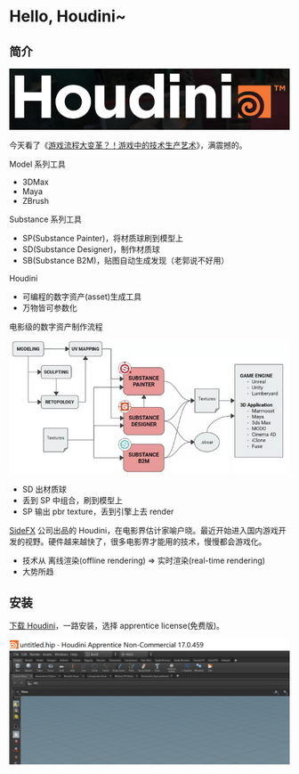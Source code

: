 # Hello, Houdini~

## 简介

![](2019_02_02_hello_houdini/houdini.png)

今天看了《[游戏流程大变革？！游戏中的技术生产艺术][1]》，满震撼的。

Model 系列工具

 * 3DMax
 * Maya
 * ZBrush

Substance 系列工具

 * SP(Substance Painter)，将材质球刷到模型上
 * SD(Substance Designer)，制作材质球
 * SB(Substance B2M)，贴图自动生成发现（老郭说不好用）

Houdini

 * 可编程的数字资产(asset)生成工具
 * 万物皆可参数化

电影级的数字资产制作流程

![](2019_02_02_hello_houdini/programmable_asset_pipeline.png)

 * SD 出材质球
 * 丢到 SP 中组合，刷到模型上
 * SP 输出 pbr texture，丢到引擎上去 render

[SideFX][2] 公司出品的 Houdini，在电影界估计家喻户晓。最近开始进入国内游戏开发的视野。硬件越来越快了，很多电影界才能用的技术，慢慢都会游戏化。

 * 技术从 离线渲染(offline rendering) => 实时渲染(real-time rendering)
 * 大势所趋


## 安装

[下载 Houdini][3]，一路安装，选择 apprentice license(免费版)。

![](2019_02_02_hello_houdini/houdini_basic_ui.png)


[1]:https://mp.weixin.qq.com/s?__biz=MzAxNzAxMDgyNw==&mid=2649769601&idx=1&sn=974c5aebb3f7c62a129d5494a6959769&chksm=83e8ff65b49f7673468e462a7ccfc2c575aeb5d6b0709116aa6c65d63a529447bc52c437e214&mpshare=1&scene=1&srcid=0202EJClClR5mAULCjroDphp#rd
[2]:https://www.sidefx.com/
[3]:https://www.sidefx.com/download/
